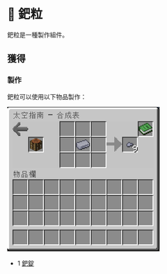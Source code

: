 # 💎 鈀粒

鈀粒是一種製作組件。

## 獲得

### 製作

鈀粒可以使用以下物品製作：

![](<../.gitbook/assets/image (225).png>)

* 1 [鈀錠](palladium-ingot.md)
